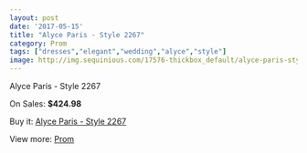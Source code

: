 ```yaml
---
layout: post
date: '2017-05-15'
title: "Alyce Paris - Style 2267"
category: Prom
tags: ["dresses","elegant","wedding","alyce","style"]
image: http://img.sequinious.com/17576-thickbox_default/alyce-paris-style-2267.jpg
---
```

Alyce Paris - Style 2267

On Sales: **$424.98**
<a href="https://www.sequinious.com/prom/8279-alyce-paris-style-2267.html"><amp-img layout="responsive" width="600" height="600" src="//img.sequinious.com/17576-thickbox_default/alyce-paris-style-2267.jpg" alt="Alyce Paris - Style 2267 0" /></a>
<a href="https://www.sequinious.com/prom/8279-alyce-paris-style-2267.html"><amp-img layout="responsive" width="600" height="600" src="//img.sequinious.com/17578-thickbox_default/alyce-paris-style-2267.jpg" alt="Alyce Paris - Style 2267 1" /></a>
<a href="https://www.sequinious.com/prom/8279-alyce-paris-style-2267.html"><amp-img layout="responsive" width="600" height="600" src="//img.sequinious.com/17577-thickbox_default/alyce-paris-style-2267.jpg" alt="Alyce Paris - Style 2267 2" /></a>

Buy it: [Alyce Paris - Style 2267](https://www.sequinious.com/prom/8279-alyce-paris-style-2267.html "Alyce Paris - Style 2267")

View more: [Prom](https://www.sequinious.com/7-prom "Prom")